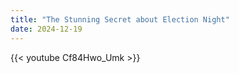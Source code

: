 ```yaml
---
title: "The Stunning Secret about Election Night"
date: 2024-12-19
---
```


{{< youtube Cf84Hwo_Umk >}}
